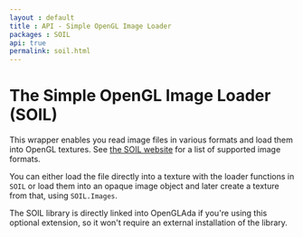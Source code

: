 ```yaml
---
layout : default
title : API - Simple OpenGL Image Loader
packages : SOIL
api: true
permalink: soil.html
---
```


# The Simple OpenGL Image Loader (SOIL)

This wrapper enables you read image files in various formats and load them
into OpenGL textures. See [the SOIL website][1] for a list of supported
image formats.

You can either load the file directly into a texture with the loader
functions in `SOIL` or load them into an opaque image object and later create
a texture from that, using `SOIL.Images`.

The SOIL library is directly linked into OpenGLAda if you're using this
optional extension, so it won't require an external installation of the
library.

 [1]: http://www.lonesock.net/soil.html